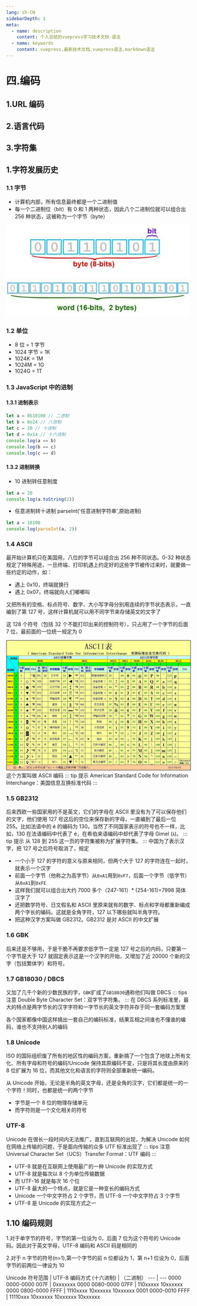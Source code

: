 ```yaml
---
lang: zh-CN
sidebarDepth: 1
meta:
  - name: description
    content: 个人总结的vuepress学习技术文档-语法
  - name: keywords
    content: vuepress,最新技术文档,vuepress语法,markdown语法
---
```


# 四.编码

## 1.URL 编码

## 2.语言代码

## 3.字符集


## 1.字符发展历史

### 1.1 字节

- 计算机内部，所有信息最终都是一个二进制值
- 每一个二进制位（bit）有 0 和 1 两种状态，因此八个二进制位就可以组合出 256 种状态，这被称为一个字节（byte）

![](./6.jpg)

### 1.2 单位

- 8 位 = 1 字节
- 1024 字节 = 1K
- 1024K = 1M
- 1O24M = 1G
- 1024G = 1T

### 1.3 JavaScript 中的进制

#### 1.3.1 进制表示

```js
let a = 0b10100 // 二进制
let b = 0o24 // 八进制
let c = 20 // 十进制
let d = 0x14 // 十六进制
console.log(a == b)
console.log(b == c)
console.log(c == d)
```

#### 1.3.2 进制转换

- 10 进制转任意制度

```js
let a = 20
console.log(a.toString(2))
```

- 任意进制转十进制 parseInt('任意进制字符串',原始进制)

```js
let a = 10100
console.log(parseInt(a, 2))
```

### 1.4 ASCII

最开始计算机只在美国用，八位的字节可以组合出 256 种不同状态。0-32 种状态规定了特殊用途，一旦终端、打印机遇上约定好的这些字节被传过来时，就要做一些约定的动作，如：

- 遇上 0x10，终端就换行
- 遇上 0x07，终端就向人们嘟嘟叫

又把所有的空格、标点符号、数字、大小写字母分别用连续的字节状态表示，一直编到了第 127 号，这样计算机就可以用不同字节来存储英文的文字了

这 128 个符号（包括 32 个不能打印出来的控制符号），只占用了一个字节的后面 7 位，最前面的一位统一规定为 0

![](./6.2.jpg)
这个方案叫做 ASCII 编码
::: tip 提示
American Standard Code for Information Interchange：美国信息互换标准代码
:::

### 1.5 GB2312

后来西欧一些国家用的不是英文，它们的字母在 ASCII 里没有为了可以保存他们的文字，他们使用 127 号这后的空位来保存新的字母，一直编到了最后一位 255。比如法语中的 é 的编码为 130。当然了不同国家表示的符号也不一样，比如，130 在法语编码中代表了 é，在希伯来语编码中却代表了字母 Gimel (ג)。
::: tip 提示
从 128 到 255 这一页的字符集被称为扩展字符集。
:::
中国为了表示汉字，把 127 号之后符号取消了，规定

- 一个小于 127 的字符的意义与原来相同，但两个大于 127 的字符连在一起时，就表示一个汉字
- 前面一个字节（他称之为高字节）从`0xA1`用到`0xF7`，后面一个字节（低字节）从`0xA1`到`0xFE`
- 这样我们就可以组合出大约 7000 多个（247-161）\* (254-161)=7998 简体汉字了
- 还把数学符号、日文假名和 ASCII 里原来就有的数字、标点和字母都重新编成两个字长的编码。这就是全角字符，127 以下哪些就叫半角字符。
- 把这种汉字方案叫做 GB2312。GB2312 是对 ASCII 的中文扩展

### 1.6 GBK

后来还是不够用，于是干脆不再要求低字节一定是 127 号之后的内码，只要第一个字节是大于 127 就固定表示这是一个汉字的开始，又增加了近 20000 个新的汉字（包括繁体字）和符号。

### 1.7 GB18030 / DBCS

又加了几千个新的少数民族的字，`GBK`扩成了`GB18030`通称他们叫做 DBCS
::: tips 注意
Double Byte Character Set：双字节字符集。
:::
在 DBCS 系列标准里，最大的特点是两字节长的汉字字符和一字节长的英文字符并存于同一套编码方案里

各个国家都像中国这样搞出一套自己的编码标准，结果互相之间谁也不懂谁的编码，谁也不支持别人的编码

### 1.8 Unicode

ISO 的国际组织废了所有的地区性的编码方案，重新搞了一个包含了地球上所有文化、所有字母和符号的编码!Unicode 保持其原编码不变，只是将其长度由原来的 8 位扩展为 16 位，而其他文化和语言的字符则全部重新统一编码。

从 Unicode 开始，无论是半角的英文字母，还是全角的汉字，它们都是统一的一个字符！同时，也都是统一的两个字节

- 字节是一个 8 位的物理存储单元
- 而字符则是一个文化相关的符号

### UTF-8

Unicode 在很长一段时间内无法推广，直到互联网的出现，为解决 Unicode 如何在网络上传输的问题，于是面向传输的众多 UTF 标准出现了
::: tips 注意
Universal Character Set（UCS）Transfer Format：UTF 编码
:::

- UTF-8 就是在互联网上使用最广的一种 Unicode 的实现方式
- UTF-8 就是每次以 8 个为单位传输数据
- 而 UTF-16 就是每次 16 个位
- UTF-8 最大的一个特点，就是它是一种变长的编码方式
- Unicode 一个中文字符占 2 个字节，而 UTF-8 一个中文字符占 3 个字节
- UTF-8 是 Unicode 的实现方式之一

## 1.10 编码规则

1.对于单字节的符号，字节的第一位设为 0，后面 7 位为这个符号的 Unicode 码。因此对于英文字母，UTF-8 编码和 ASCII 码是相同的

2.对于 n 字节的符号(n>1),第一个字节的前 n 位都设为 1，第 n+1 位设为 0，后面字节的前两位一律设为 10

Unicode 符号范围 | UTF-8 编码方式
(十六进制) | （二进制）
--- | ---
0000 0000-0000 007F | 0xxxxxxx
0000 0080-0000 07FF | 110xxxxx 10xxxxxx
0000 0800-0000 FFFF | 1110xxxx 10xxxxxx 10xxxxxx
0001 0000-0010 FFFF | 11110xxx 10xxxxxx 10xxxxxx 10xxxxxx
